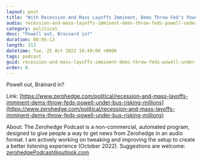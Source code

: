 ```yaml
---
layout: post
title: "With Recession And Mass Layoffs Imminent, Dems Throw Fed's Powell Under-The-Bus For &quot;Risking Millions Of Livelihoods&quot;"
audio: recession-and-mass-layoffs-imminent-dems-throw-feds-powell-under-bus-risking-millions-0
category: political
desc: "Powell out, Brainard in?"
duration: 00:05:13
length: 313
datetime: Tue, 25 Oct 2022 18:49:00 +0000
tags: podcast
guid: recession-and-mass-layoffs-imminent-dems-throw-feds-powell-under-bus-risking-millions-0
order: 0
---
```

Powell out, Brainard in?

Link: [https://www.zerohedge.com/political/recession-and-mass-layoffs-imminent-dems-throw-feds-powell-under-bus-risking-millions](https://www.zerohedge.com/political/recession-and-mass-layoffs-imminent-dems-throw-feds-powell-under-bus-risking-millions)

About: The Zerohedge Podcast is a non-commercial, automated program, designed to give people a way to get news from Zerohedge in an audio format.  I am actively working on tweaking and improving the setup to create a better listening experience (October 2022).  Suggestions are welcome: [zerohedgePodcast@outlook.com](mailto:zerohedgePodcast@outlook.com)